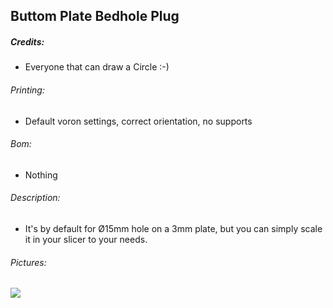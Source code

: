 ## Buttom Plate Bedhole Plug
##### Credits:
- Everyone that can draw a Circle :-)

###### Printing:
- Default voron settings, correct orientation, no supports

###### Bom:
- Nothing

###### Description:
- It's by default for Ø15mm hole on a 3mm plate, but you can simply scale it in your slicer to your needs.

###### Pictures:
![](https://github.com/Ramalama2/Voron-2-Mods/raw/main/Bedhole_Plug/Bedhole_Plug_V1.jpg)
